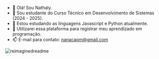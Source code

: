 - 👋 Olá! Sou Nathaly.
- 👀 Sou estudante do Curso Técnico em Desenvolvimento de Sistemas (2024 - 2025).
- 🌱 Estou estudando as linguagens Javascript e Python atualmente.
- 💞️ Utilizarei essa plataforma para registrar meu aprendizado em programação.
- 📫 E-mail para contato: nanacapm@gmail.com 

<img src="https://myreadme.vercel.app/api/embed/nathyalves?panels=userstatistics,toprepositories,toplanguages,commitgraph" alt="reimaginedreadme" />
